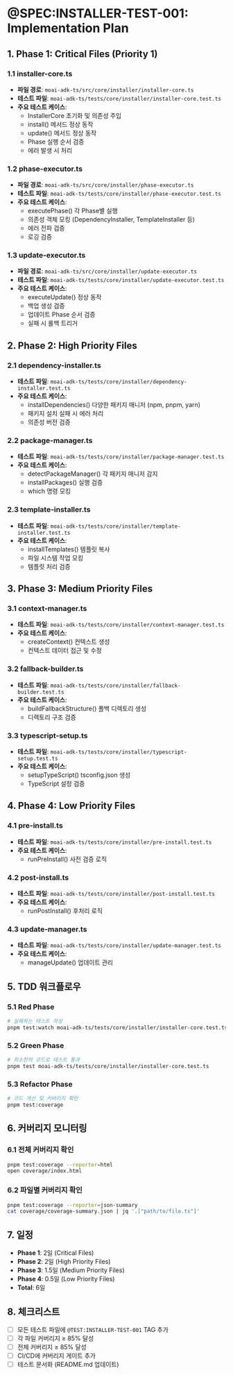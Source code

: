 # @SPEC:INSTALLER-TEST-001: Implementation Plan

## 1. Phase 1: Critical Files (Priority 1)

### 1.1 installer-core.ts
- **파일 경로**: `moai-adk-ts/src/core/installer/installer-core.ts`
- **테스트 파일**: `moai-adk-ts/tests/core/installer/installer-core.test.ts`
- **주요 테스트 케이스**:
  - InstallerCore 초기화 및 의존성 주입
  - install() 메서드 정상 동작
  - update() 메서드 정상 동작
  - Phase 실행 순서 검증
  - 에러 발생 시 처리

### 1.2 phase-executor.ts
- **파일 경로**: `moai-adk-ts/src/core/installer/phase-executor.ts`
- **테스트 파일**: `moai-adk-ts/tests/core/installer/phase-executor.test.ts`
- **주요 테스트 케이스**:
  - executePhase() 각 Phase별 실행
  - 의존성 객체 모킹 (DependencyInstaller, TemplateInstaller 등)
  - 에러 전파 검증
  - 로깅 검증

### 1.3 update-executor.ts
- **파일 경로**: `moai-adk-ts/src/core/installer/update-executor.ts`
- **테스트 파일**: `moai-adk-ts/tests/core/installer/update-executor.test.ts`
- **주요 테스트 케이스**:
  - executeUpdate() 정상 동작
  - 백업 생성 검증
  - 업데이트 Phase 순서 검증
  - 실패 시 롤백 트리거

## 2. Phase 2: High Priority Files

### 2.1 dependency-installer.ts
- **테스트 파일**: `moai-adk-ts/tests/core/installer/dependency-installer.test.ts`
- **주요 테스트 케이스**:
  - installDependencies() 다양한 패키지 매니저 (npm, pnpm, yarn)
  - 패키지 설치 실패 시 에러 처리
  - 의존성 버전 검증

### 2.2 package-manager.ts
- **테스트 파일**: `moai-adk-ts/tests/core/installer/package-manager.test.ts`
- **주요 테스트 케이스**:
  - detectPackageManager() 각 패키지 매니저 감지
  - installPackages() 실행 검증
  - which 명령 모킹

### 2.3 template-installer.ts
- **테스트 파일**: `moai-adk-ts/tests/core/installer/template-installer.test.ts`
- **주요 테스트 케이스**:
  - installTemplates() 템플릿 복사
  - 파일 시스템 작업 모킹
  - 템플릿 처리 검증

## 3. Phase 3: Medium Priority Files

### 3.1 context-manager.ts
- **테스트 파일**: `moai-adk-ts/tests/core/installer/context-manager.test.ts`
- **주요 테스트 케이스**:
  - createContext() 컨텍스트 생성
  - 컨텍스트 데이터 접근 및 수정

### 3.2 fallback-builder.ts
- **테스트 파일**: `moai-adk-ts/tests/core/installer/fallback-builder.test.ts`
- **주요 테스트 케이스**:
  - buildFallbackStructure() 폴백 디렉토리 생성
  - 디렉토리 구조 검증

### 3.3 typescript-setup.ts
- **테스트 파일**: `moai-adk-ts/tests/core/installer/typescript-setup.test.ts`
- **주요 테스트 케이스**:
  - setupTypeScript() tsconfig.json 생성
  - TypeScript 설정 검증

## 4. Phase 4: Low Priority Files

### 4.1 pre-install.ts
- **테스트 파일**: `moai-adk-ts/tests/core/installer/pre-install.test.ts`
- **주요 테스트 케이스**:
  - runPreInstall() 사전 검증 로직

### 4.2 post-install.ts
- **테스트 파일**: `moai-adk-ts/tests/core/installer/post-install.test.ts`
- **주요 테스트 케이스**:
  - runPostInstall() 후처리 로직

### 4.3 update-manager.ts
- **테스트 파일**: `moai-adk-ts/tests/core/installer/update-manager.test.ts`
- **주요 테스트 케이스**:
  - manageUpdate() 업데이트 관리

## 5. TDD 워크플로우

### 5.1 Red Phase
```bash
# 실패하는 테스트 작성
pnpm test:watch moai-adk-ts/tests/core/installer/installer-core.test.ts
```

### 5.2 Green Phase
```bash
# 최소한의 코드로 테스트 통과
pnpm test moai-adk-ts/tests/core/installer/installer-core.test.ts
```

### 5.3 Refactor Phase
```bash
# 코드 개선 및 커버리지 확인
pnpm test:coverage
```

## 6. 커버리지 모니터링

### 6.1 전체 커버리지 확인
```bash
pnpm test:coverage --reporter=html
open coverage/index.html
```

### 6.2 파일별 커버리지 확인
```bash
pnpm test:coverage --reporter=json-summary
cat coverage/coverage-summary.json | jq '.["path/to/file.ts"]'
```

## 7. 일정

- **Phase 1**: 2일 (Critical Files)
- **Phase 2**: 2일 (High Priority Files)
- **Phase 3**: 1.5일 (Medium Priority Files)
- **Phase 4**: 0.5일 (Low Priority Files)
- **Total**: 6일

## 8. 체크리스트

- [ ] 모든 테스트 파일에 `@TEST:INSTALLER-TEST-001` TAG 추가
- [ ] 각 파일 커버리지 ≥ 85% 달성
- [ ] 전체 커버리지 ≥ 85% 달성
- [ ] CI/CD에 커버리지 게이트 추가
- [ ] 테스트 문서화 (README.md 업데이트)
